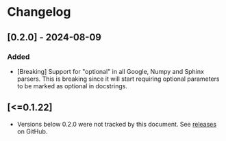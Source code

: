 # Changelog

## [0.2.0] - 2024-08-09

### Added

- [Breaking] Support for "optional" in all Google, Numpy and Sphinx parsers. This is breaking since it will start requiring optional parameters to be marked as optional in docstrings.

## [<=0.1.22]

- Versions below 0.2.0 were not tracked by this document. See [releases](https://github.com/jepperaskdk/pydoctest/releases) on GitHub.